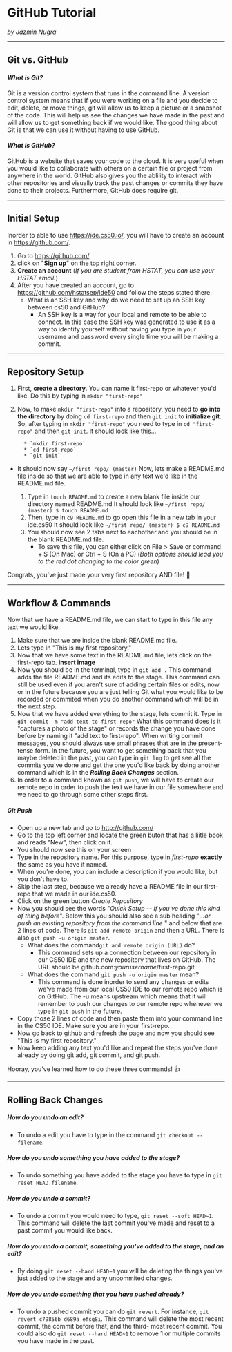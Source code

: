 # GitHub Tutorial

_by Jazmin Nugra_

---
## Git vs. GitHub

#### _What is Git?_
Git is a version control system that runs in the command line. A version control system means that if you were working on a file and you decide to edit, delete, or move things, git will allow us to keep a picture or a snapshot of the code. This will help us see the changes we have made in the past and will allow us to get something back if we would like. The good thing about Git is that we can use it without having to use GitHub.
#### _What is GitHub?_
GitHub is a website that saves your code to the cloud. It is very useful when you would like to collaborate with others on a certain file or project from anywhere in the world. GitHub also gives you the ablility to interact with other repositories and visually track the past changes or commits they have done to their projects. Furthermore, GitHub does require git.



---
## Initial Setup
Inorder to able to use https://ide.cs50.io/, you will have to create an account in https://github.com/.
1. Go to https://github.com/
2. click on "**Sign up**" on the top right corner.
3. **Create an account** (_If you are student from HSTAT, you can use your HSTAT email._)
4. After you have created an account, go to https://github.com/hstatsep/ide50 and follow the steps stated there.
   * What is an SSH key and why do we need to set up an SSH key between cs50 and GitHub?
     * An SSH key is a way for your local and remote to be able to connect. In this case the SSH key was generated to use it as a way to identify yourself without having you type in your username and password every single time you will be making a commit.



---
## Repository Setup
1. First, **create a directory**. You can name it first-repo or whatever you'd like. Do this by typing in `mkdir "first-repo"`
2. Now, to make `mkdir "first-repo"` into a repository, you need to **go into the directory** by doing `cd first-repo` and then `git init` to **initialize git**. So, after typing in `mkdir "first-repo"` you need to type in `cd "first-repo"` and then `git init`. It should look like this...

         * `mkdir first-repo`
         * `cd first-repo`
         * `git init`
* It should now say `~/first repo/ (master)`
Now, lets make a README.md file inside  so that we are able to type in any text we'd like in the README.md file.

  1. Type in `touch README.md` to create a new blank file inside our directory named README.md
          It should look like `~/first repo/ (master) $ touch README.md`
  2. Then, type in `c9 README.md` to go open this file in a new tab in your ide.cs50
          It should look like  `~/first repo/ (master) $ c9 README.md`
  3. You should now see 2 tabs next to eachother and you should be in the blank README.md file.
     * To save this file, you can either click on File > Save or command + S (On Mac) or Ctrl + S (On a PC)  (_Both options should lead you to the red dot changing to the color green_)


Congrats, you've just made your very first repository AND file! :clap:

---
## Workflow & Commands

Now that we have a README.md file, we can start to type in this file any text we would like.
1. Make sure that we are inside the blank README.md file.
2. Lets type in "This is my first repository."
3. Now that we have some text in the README.md file, lets click on the first-repo tab. **insert image**
4. Now you should be in the terminal, type in `git add .` This command adds the file README.md  and its edits to the stage. This command can still be used even if you aren't sure of adding certain files or edits, now or in the future because you are just telling Git what you would like to be recorded or commited when you do another command which will be in the next step.
5. Now that we have added everything to the stage, lets commit it. Type in `git commit -m "add text to first-repo"` What this command does is it "captures a photo of the stage" or records the change you have done before by naming it "add text to first-repo". When writing commit messages, you should always use small phrases that are in the present-tense form. In the future, you want to get something back that you maybe deleted in the past, you can type in `git log` to get see all the commits you've done and get the one you'd like back by doing another command which is in the **_Rolling Back Changes_** section.
6. In order to a command known as `git push`, we will have to create our remote repo in order to push the text we have in our file somewhere and we need to go through some other steps first.

  ##### _Git Push_

  * Open up a new tab and go to http://github.com/
  * Go to the top left corner and locate the green buton that has a liitle book and reads "New", then click on it.
  * You should now see this on your screen
  * Type in the repository name. For this purpose, type in _first-repo_ **exactly** the same as you have it named.
  * When you're done, you can include a description if you would like, but you don't have to.
  * Skip the last step, because we already have a README file in our first-repo that we made in our ide.cs50.
  * Click on the green button _Create Repository_
  * Now you should see the words "_Quick Setup -- if you've done this kind of thing before_". Below this you should also see a sub heading "_...or push an existing repository from the command line_ " and below that are 2 lines of code. There is `git add remote origin` and then a URL. There is also `git push -u origin master`.
       *   What does the command`git add remote origin (URL)` do?
            * This command sets up a connection between our repository in our CS50 IDE and the new repository that lives on GitHub. The URL should be github.com:_yourusername_/first-repo.git
       *  What does the command `git push -u origin master` mean?
            *  This command is done inorder to send any changes or edits we've made from our local CS50 IDE to our remote repo which is on GitHub. The -u means upstream which means that it will remember to push our changes to our remote repo whenever we type in `git push` in the future.
   * Copy those 2 lines of code and then paste them into your command line in the CS50 IDE. Make sure you are in your first-repo.
   * Now go back to github and refresh the page and now you should see "This is my first repository."
   * Now keep adding any text you'd like and repeat the steps you've done already by doing git add, git commit, and git push.

Hooray, you've learned how to do these three commands! :thumbsup:



---
## Rolling Back Changes

##### How do you undo an edit?
* To undo a edit you have to type in the command `git checkout --filename`.

##### How do you undo something you have added to the stage?
* To undo something you have added to the stage you have to type in `git reset HEAD filename`.

##### How do you undo a commit?
* To  undo a commit you would need to type, `git reset --soft HEAD~1`. This command will delete the last commit you've made and reset to a past commit you would like back.
##### How do you undo a commit, something you've added to the stage, and an edit?
* By doing `git reset --hard HEAD~1` you will be deleting the things you've just added to the stage and any uncommited changes.

#####  How do you undo something that you have pushed already?
*  To undo a pushed commit you can do `git revert`. For instance, `git revert c79856b d689a efsg8i`. This command will delete the most recent commit, the commit before that, and the third- most recent commit.  You could also do `git reset --hard HEAD~1` to remove 1 or multiple commits you have made in the past.